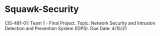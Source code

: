 # Squawk-Security
CIS-481-01: Team 1 - Final Project. Topic: Network Security and Intrusion Detection and Prevention System (IDPS). Due Date: 4/15/21
